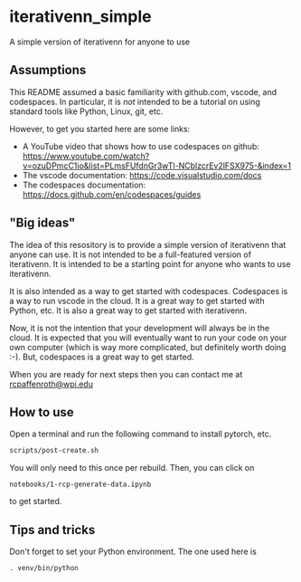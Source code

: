 # iterativenn_simple
A simple version of iterativenn for anyone to use

## Assumptions

This README assumed a basic familiarity with github.com, vscode, and codespaces.  In particular, it is *not* intended to be a tutorial on using standard tools like Python, Linux, git, etc.  

However, to get you started here are some links:

- A YouTube video that shows how to use codespaces on github: https://www.youtube.com/watch?v=ozuDPmcC1io&list=PLmsFUfdnGr3wTl-NCblzcrEv2lFSX975-&index=1
- The vscode documentation: https://code.visualstudio.com/docs
- The codespaces documentation: https://docs.github.com/en/codespaces/guides

## "Big ideas"

The idea of this resository is to provide a simple version of iterativenn that anyone can use.  It is not intended to be a full-featured version of iterativenn.  It is intended to be a starting point for anyone who wants to use iterativenn.

It is also intended as a way to get started with codespaces.  Codespaces is a way to run vscode in the cloud.  It is a great way to get started with Python, etc.  It is also a great way to get started with iterativenn.

Now, it is not the intention that your development will always be in the cloud.  It is expected that you will eventually want to run your code on your own computer (which is way more complicated, but definitely worth doing :-).  But, codespaces is a great way to get started.

When you are ready for next steps then you can contact me at rcpaffenroth@wpi.edu

## How to use

Open a terminal and run the following command to install pytorch, etc.

```bash
scripts/post-create.sh
```

You will only need to this once per rebuild.  Then, you can click on

```
notebooks/1-rcp-generate-data.ipynb
```
to get started.

## Tips and tricks

Don't forget to set your Python environment.  The one used here is

```
. venv/bin/python
```


